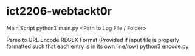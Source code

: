 # ict2206-webtackt0r

Main Script
python3 main.py <Path to Log File / Folder>

Parse to URL Encode REGEX Format (Provided if input file is properly formatted such that each entry is in its own line/row)
python3 encode.py <Path to File>